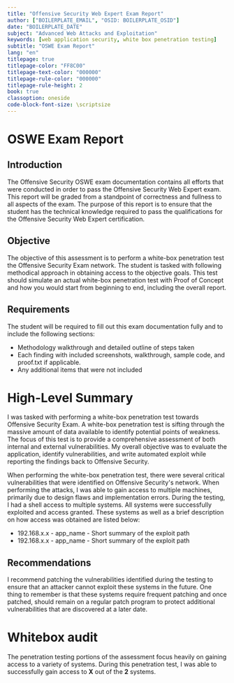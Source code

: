 ```yaml
---
title: "Offensive Security Web Expert Exam Report"
author: ["BOILERPLATE_EMAIL", "OSID: BOILERPLATE_OSID"]
date: "BOILERPLATE_DATE"
subject: "Advanced Web Attacks and Exploitation"
keywords: [web application security, white box penetration testing]
subtitle: "OSWE Exam Report"
lang: "en"
titlepage: true
titlepage-color: "FF8C00"
titlepage-text-color: "000000"
titlepage-rule-color: "000000"
titlepage-rule-height: 2
book: true
classoption: oneside
code-block-font-size: \scriptsize
---
```

# OSWE Exam Report

## Introduction

The Offensive Security OSWE exam documentation contains all efforts that were conducted in
order to pass the Offensive Security Web Expert exam. This report will be graded from a
standpoint of correctness and fullness to all aspects of the exam. The purpose of this report is
to ensure that the student has the technical knowledge required to pass the qualifications for
the Offensive Security Web Expert certification.

## Objective

The objective of this assessment is to perform a white-box penetration test the Offensive Security Exam network.
The student is tasked with following methodical approach in obtaining access to the objective goals.
This test should simulate an actual white-box penetration test with Proof of Concept and how you would start from beginning to end, including the overall report.

## Requirements

The student will be required to fill out this exam documentation fully and to include the
following sections:

- Methodology walkthrough and detailed outline of steps taken
- Each finding with included screenshots, walkthrough, sample code, and proof.txt if
applicable.
- Any additional items that were not included

# High-Level Summary

I was tasked with performing a white-box penetration test towards Offensive Security Exam.
A white-box penetration test is sifting through the massive amount of data available to identify potential points of weakness.
The focus of this test is to provide a comprehensive assessment of both internal and external vulnerabilities.
My overall objective was to evaluate the application, identify vulnerabilities, and write automated exploit while reporting the findings back to Offensive Security.

When performing the white-box penetration test, there were several critical vulnerabilities that were identified on Offensive Security's network.
When performing the attacks, I was able to gain access to multiple machines, primarily due to design flaws and implementation errors.
During the testing, I had a shell access to multiple systems.
All systems were successfully exploited and access granted.
These systems as well as a brief description on how access was obtained are listed below:

- 192.168.x.x - app_name - Short summary of the exploit path
- 192.168.x.x - app_name - Short summary of the exploit path

## Recommendations

I recommend patching the vulnerabilities identified during the testing to ensure that an attacker cannot exploit these systems in the future.
One thing to remember is that these systems require frequent patching and once patched, should remain on a regular patch program to protect additional vulnerabilities that are discovered at a later date.

# Whitebox audit

The penetration testing portions of the assessment focus heavily on gaining access to a variety of systems.
During this penetration test, I was able to successfully gain access to **X** out of the **2** systems.
